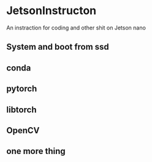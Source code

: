 # JetsonInstructon

An instraction for coding and other shit on Jetson nano  

## System and boot from ssd

## conda

## pytorch

## libtorch

## OpenCV

## one more thing
